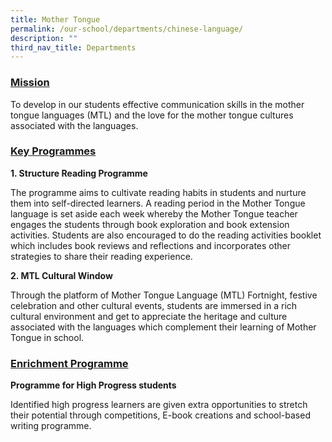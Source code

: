 ```yaml
---
title: Mother Tongue
permalink: /our-school/departments/chinese-language/
description: ""
third_nav_title: Departments
---
```

<h3><span style="text-decoration: underline;"><strong>Mission</strong></span></h3>
<p>To develop in our students effective communication skills in the mother tongue languages (MTL) and&nbsp;the love for the mother tongue cultures associated with the languages.</p>
<h3><span style="text-decoration: underline;"><strong>Key Programmes</strong></span></h3>
<p><strong>1. Structure Reading Programme</strong></p>
<p>The programme aims to cultivate reading habits in students and nurture them into self-directed learners. A reading period in the Mother Tongue language is set aside&nbsp;each week&nbsp;whereby the Mother Tongue teacher engages the students through book exploration and book extension activities. Students are also encouraged to do the reading activities booklet which includes book reviews and reflections and incorporates other strategies&nbsp;to share their reading experience.</p>
<p><strong>2. MTL Cultural Window</strong></p>
<p>Through the platform of Mother Tongue Language (MTL) Fortnight, festive celebration and other cultural events, students are immersed in a rich cultural&nbsp;environment and get&nbsp;to appreciate the heritage and culture associated with the languages which complement their learning of Mother Tongue in school.</p>
<h3><span style="text-decoration: underline;"><strong>Enrichment Programme</strong></span></h3>
<p><strong>Programme&nbsp;for High Progress students</strong></p>
<p>Identified high progress learners are given extra opportunities to stretch their potential through competitions, E-book creations and school-based writing programme.</p>